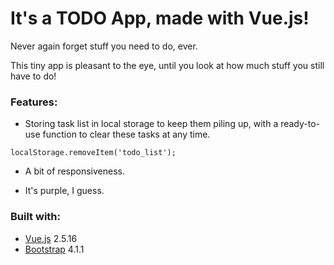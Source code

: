# It's a TODO App, made with Vue.js!
Never again forget stuff you need to do, ever.

This tiny app is pleasant to the eye, until you look at how much stuff you still have to do!

### Features:
- Storing task list in local storage to keep them piling up, with a ready-to-use function
to clear these tasks at any time.

```
localStorage.removeItem('todo_list');
```

- A bit of responsiveness.

- It's purple, I guess.

### Built with:
- [Vue.js](https://vuejs.org/) 2.5.16
- [Bootstrap](https://getbootstrap.com/) 4.1.1
